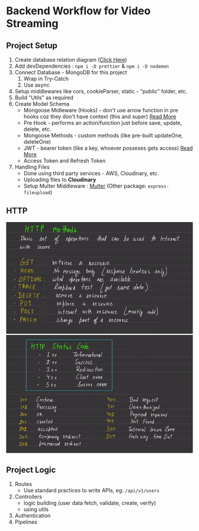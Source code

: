 # Backend Workflow for Video Streaming

## Project Setup
1. Create database relation diagram ([Click Here](https://app.eraser.io/workspace/YtPqZ1VogxGy1jzIDkzj))
2. Add devDependencies : `npm i -D prettier` & `npm i -D nodemon`
3. Connect Database - MongoDB for this project
   1. Wrap in Try-Catch
   2. Use async
4. Setup middlewares like cors, cookieParser, static - "public" folder, etc.
5. Build "Utils" as required
6. Create Model Schema
   - Mongoose Midleware (Hooks) - don't use arrow function in pre hooks coz they don't have context (this and super) [Read More](https://mongoosejs.com/docs/middleware.html)
   - Pre Hook - performs an action/function just before save, update, delete, etc.
   - Mongoose Methods - custom methods (like pre-built updateOne, deleteOne)
   - JWT - bearer token (like a key, whoever posseses gets access) [Read More](https://github.com/auth0/node-jsonwebtoken)
   - Access Token and Refresh Token
7. Handling Files
   - Done using third party services - AWS, Cloudinary, etc.
   - Uploading files to **Cloudinary**
   - Setup Multer Middleware : [Multer](https://github.com/expressjs/multer) (Other package: `express-fileupload`)

## HTTP
![HTTP Methods](image-1.png)
![HTTP Status Code](image.png)

## Project Logic
1. Routes
   - Use standard practices to write APIs, eg: `/api/v1/users`
2. Controllers
   - logic building (user data fetch, validate, create, verify)
   - using utils
3. Authentication
4. Pipelines